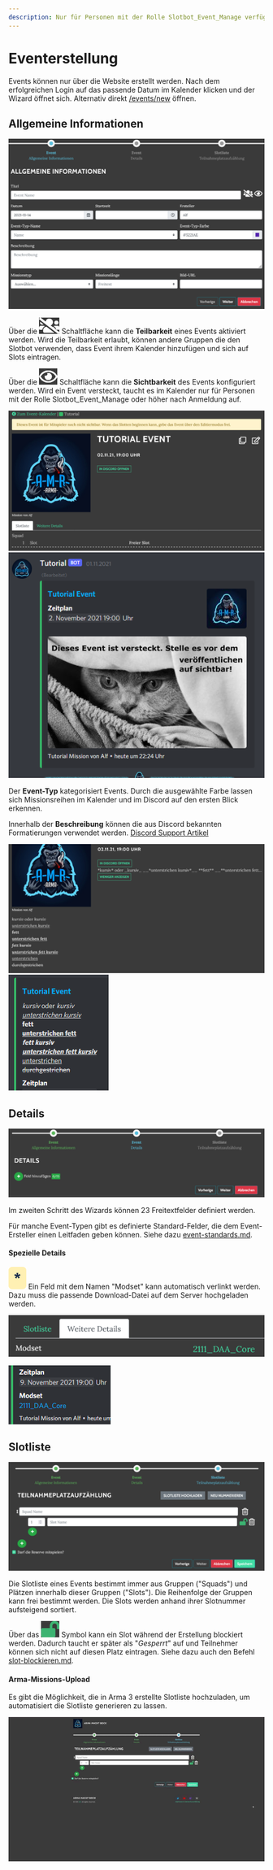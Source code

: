 ```yaml
---
description: Nur für Personen mit der Rolle Slotbot_Event_Manage verfügbar
---
```


# Eventerstellung

Events können nur über die Website erstellt werden. Nach dem erfolgreichen Login auf das passende Datum im Kalender klicken und der Wizard öffnet sich. Alternativ direkt [/events/new](https://armamachtbock.de/events/new) öffnen.

## Allgemeine Informationen

![](../../.gitbook/assets/Slotbot-Wizard-Allgemein.png)

Über die <img src="../../.gitbook/assets/Slotbot-Teilbarkeit.png" alt="" data-size="line"> Schaltfläche kann die **Teilbarkeit** eines Events aktiviert werden. Wird die Teilbarkeit erlaubt, können andere Gruppen die den Slotbot verwenden, dass Event ihrem Kalender hinzufügen und sich auf Slots eintragen.

Über die <img src="../../.gitbook/assets/Slotbot-Sichtbarkeit.png" alt="" data-size="line"> Schaltfläche kann die **Sichtbarkeit** des Events konfiguriert werden. Wird ein Event versteckt, taucht es im Kalender nur für Personen mit der Rolle Slotbot\_Event\_Manage oder höher nach Anmeldung auf.

![Hinweis eines versteckten Events auf der Website](../../.gitbook/assets/Slotbot-HiddenEvent-Details.png) ![Hinweis im Discord](../../.gitbook/assets/Slotbot-HiddenEvent-Discord.png)

Der **Event-Typ** kategorisiert Events. Durch die ausgewählte Farbe lassen sich Missionsreihen im Kalender und im Discord auf den ersten Blick erkennen.

Innerhalb der **Beschreibung** können die aus Discord bekannten Formatierungen verwendet werden. [Discord Support Artikel](https://support.discord.com/hc/en-us/articles/210298617-Markdown-Text-101-Chat-Formatting-Bold-Italic-Underline-\*\*\*\*)

![Unterstützte Formatierung auf der Website](../../.gitbook/assets/Slotbot-BeschreibungFormat-Details.png) ![Darstellung in Discord](../../.gitbook/assets/Slotbot-BeschreibungFormat-Discord.png)

## Details

![](../../.gitbook/assets/Slotbot-Wizard-Details.png)

Im zweiten Schritt des Wizards können 23 Freitextfelder definiert werden.

Für manche Event-Typen gibt es definierte Standard-Felder, die dem Event-Ersteller einen Leitfaden geben können. Siehe dazu [event-standards.md](event-standards.md "mention").

#### Spezielle Details

<img src="../../.gitbook/assets/Badge-Star.png" alt="" data-size="line"> Ein Feld mit dem Namen "Modset" kann automatisch verlinkt werden. Dazu muss die passende Download-Datei auf dem Server hochgeladen werden.

![Anklickbares Modset auf der Website](../../.gitbook/assets/Slotbot-Modset-Details.png)

![Verlinkung in Discord](../../.gitbook/assets/Slotbot-Modset-Discord.png)

## Slotliste

![](../../.gitbook/assets/Slotbot-Wizard-Slotlist.png)

Die Slotliste eines Events bestimmt immer aus Gruppen ("Squads") und Plätzen innerhalb dieser Gruppen ("Slots"). Die Reihenfolge der Gruppen kann frei bestimmt werden. Die Slots werden anhand ihrer Slotnummer aufsteigend sortiert.

Über das <img src="../../.gitbook/assets/Slotbot-BlockSlot.png" alt="" data-size="line"> Symbol kann ein Slot während der Erstellung blockiert werden. Dadurch taucht er später als "_Gesperrt_" auf und Teilnehmer können sich nicht auf diesen Platz eintragen. Siehe dazu auch den Befehl [slot-blockieren.md](../bot-befehle/slot-blockieren.md "mention").

#### Arma-Missions-Upload

Es gibt die Möglichkeit, die in Arma 3 erstellte Slotliste hochzuladen, um automatisiert die Slotliste generieren zu lassen.

![](../../.gitbook/assets/Slotbot-MissionSqmUpload.gif)
